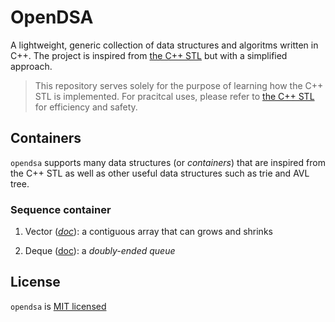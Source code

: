 # OpenDSA

A lightweight, generic collection of data structures and algoritms written in C++. The project is inspired from [the C++ STL](https://en.cppreference.com/w/cpp/container) but with a simplified approach.

> This repository serves solely for the purpose of learning how the C++ STL is implemented. For pracitcal uses, please refer to [the C++ STL](https://en.cppreference.com/w/cpp/container) for efficiency and safety.

## Containers

`opendsa` supports many data structures (or _containers_) that are inspired from the C++ STL as well as other useful data structures such as trie and AVL tree.

### Sequence container

1. Vector ([_doc_](https://en.cppreference.com/w/cpp/container/vector)): a contiguous array that can grows and shrinks

2. Deque ([doc](https://en.cppreference.com/w/cpp/container/deque)): a _doubly-ended queue_

## License

`opendsa` is [MIT licensed](https://github.com/richardnguyen99/opendsa/blob/main/LICENSE)

